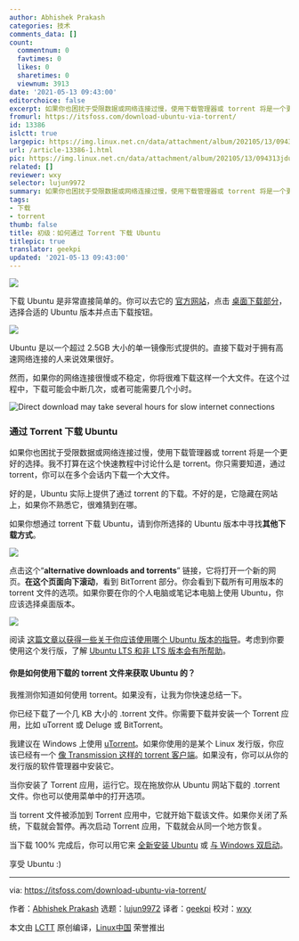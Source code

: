 ```yaml
---
author: Abhishek Prakash
categories: 技术
comments_data: []
count:
  commentnum: 0
  favtimes: 0
  likes: 0
  sharetimes: 0
  viewnum: 3913
date: '2021-05-13 09:43:00'
editorchoice: false
excerpt: 如果你也困扰于受限数据或网络连接过慢，使用下载管理器或 torrent 将是一个更好的选择。
fromurl: https://itsfoss.com/download-ubuntu-via-torrent/
id: 13386
islctt: true
largepic: https://img.linux.net.cn/data/attachment/album/202105/13/094313jdukww0zkli78hpg.jpg
url: /article-13386-1.html
pic: https://img.linux.net.cn/data/attachment/album/202105/13/094313jdukww0zkli78hpg.jpg.thumb.jpg
related: []
reviewer: wxy
selector: lujun9972
summary: 如果你也困扰于受限数据或网络连接过慢，使用下载管理器或 torrent 将是一个更好的选择。
tags:
- 下载
- torrent
thumb: false
title: 初级：如何通过 Torrent 下载 Ubuntu
titlepic: true
translator: geekpi
updated: '2021-05-13 09:43:00'
---
```


![](https://img.linux.net.cn/data/attachment/album/202105/13/094313jdukww0zkli78hpg.jpg)


下载 Ubuntu 是非常直接简单的。你可以去它的 [官方网站](https://ubuntu.com)，点击 [桌面下载部分](https://ubuntu.com/download/desktop)，选择合适的 Ubuntu 版本并点击下载按钮。


![](https://img.linux.net.cn/data/attachment/album/202105/13/094329me9qfirvt99ttd9q.png)


Ubuntu 是以一个超过 2.5GB 大小的单一镜像形式提供的。直接下载对于拥有高速网络连接的人来说效果很好。


然而，如果你的网络连接很慢或不稳定，你将很难下载这样一个大文件。在这个过程中，下载可能会中断几次，或者可能需要几个小时。


![Direct download may take several hours for slow internet connections](https://img.linux.net.cn/data/attachment/album/202105/13/094329dqyv0avypqvzpcii.png)


### 通过 Torrent 下载 Ubuntu


如果你也困扰于受限数据或网络连接过慢，使用下载管理器或 torrent 将是一个更好的选择。我不打算在这个快速教程中讨论什么是 torrent。你只需要知道，通过 torrent，你可以在多个会话内下载一个大文件。


好的是，Ubuntu 实际上提供了通过 torrent 的下载。不好的是，它隐藏在网站上，如果你不熟悉它，很难猜到在哪。


如果你想通过 torrent 下载 Ubuntu，请到你所选择的 Ubuntu 版本中寻找**其他下载方式**。


![](https://img.linux.net.cn/data/attachment/album/202105/13/094330o3uu7rmqufmrue3g.png)


点击这个“**alternative downloads and torrents**” 链接，它将打开一个新的网页。**在这个页面向下滚动**，看到 BitTorrent 部分。你会看到下载所有可用版本的 torrent 文件的选项。如果你要在你的个人电脑或笔记本电脑上使用 Ubuntu，你应该选择桌面版本。


![](https://img.linux.net.cn/data/attachment/album/202105/13/094330vu8piz3s83iglsgf.png)


阅读 [这篇文章以获得一些关于你应该使用哪个 Ubuntu 版本的指导](https://itsfoss.com/which-ubuntu-install/)。考虑到你要使用这个发行版，了解 [Ubuntu LTS 和非 LTS 版本会有所帮助](https://itsfoss.com/long-term-support-lts/)。


#### 你是如何使用下载的 torrent 文件来获取 Ubuntu 的？


我推测你知道如何使用 torrent。如果没有，让我为你快速总结一下。


你已经下载了一个几 KB 大小的 .torrent 文件。你需要下载并安装一个 Torrent 应用，比如 uTorrent 或 Deluge 或 BitTorrent。


我建议在 Windows 上使用 [uTorrent](https://www.utorrent.com/)。如果你使用的是某个 Linux 发行版，你应该已经有一个 [像 Transmission 这样的 torrent 客户端](https://itsfoss.com/best-torrent-ubuntu/)。如果没有，你可以从你的发行版的软件管理器中安装它。


当你安装了 Torrent 应用，运行它。现在拖放你从 Ubuntu 网站下载的 .torrent 文件。你也可以使用菜单中的打开选项。


当 torrent 文件被添加到 Torrent 应用中，它就开始下载该文件。如果你关闭了系统，下载就会暂停。再次启动 Torrent 应用，下载就会从同一个地方恢复。


当下载 100% 完成后，你可以用它来 [全新安装 Ubuntu](https://itsfoss.com/install-ubuntu/) 或 [与 Windows 双启动](https://itsfoss.com/install-ubuntu-1404-dual-boot-mode-windows-8-81-uefi/)。


享受 Ubuntu :)




---


via: <https://itsfoss.com/download-ubuntu-via-torrent/>


作者：[Abhishek Prakash](https://itsfoss.com/author/abhishek/) 选题：[lujun9972](https://github.com/lujun9972) 译者：[geekpi](https://github.com/geekpi) 校对：[wxy](https://github.com/wxy)


本文由 [LCTT](https://github.com/LCTT/TranslateProject) 原创编译，[Linux中国](https://linux.cn/) 荣誉推出